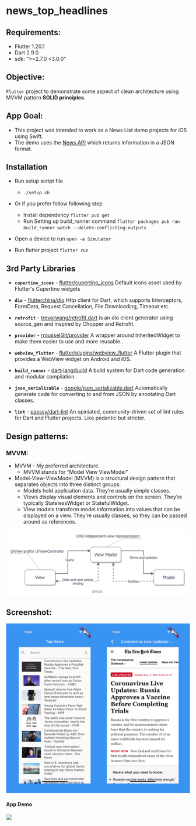 # news_top_headlines
## Requirements:
* Flutter 1.20.1
* Dart 2.9.0
* sdk: ">=2.7.0 <3.0.0"

## Objective:
`Flutter` project to demonstrate some aspect of clean architecture using  MVVM pattern **SOLID principles**.

## App Goal:
* This project was intended to work as a News List demo projects for iOS using Swift. 
* The demo uses the [News API](https://newsapi.org) which returns information in a JSON format.

## Installation
- Run setup script file 
  - `./setup.sh`

- Or if you prefer follow following step
  - Install dependency  `flutter pub get`
  - Run Setting up build_runner command `flutter packages pub run build_runner watch --delete-conflicting-outputs`
- Open a device to run `open -a Simulator`
- Run flutter project `flutter run`

## 3rd Party Libraries
 - **`cupertino_icons`** - [flutter/cupertino_icons](https://github.com/flutter/cupertino_icons) Default icons asset used by Flutter's Cupertino widgets
 - **`dio`** - [flutterchina/dio](https://github.com/flutterchina/dio) Http client for Dart, which supports Interceptors, FormData, Request Cancellation, File Downloading, Timeout etc.
 - **`retrofit`** - [trevorwang/retrofit.dart](https://github.com/trevorwang/retrofit.dart) is an dio client generator using source_gen and inspired by Chopper and Retrofit.
 - **`provider`** - [rrousselGit/provider](https://github.com/rrousselGit/provider) A wrapper around InheritedWidget to make them easier to use and more reusable..
 - **`webview_flutter`** - [flutter/plugins/webview_flutter](https://pub.dev/packages/webview_flutter) A Flutter plugin that provides a WebView widget on Android and iOS.
  
 - **`build_runner`** - [dart-lang/build](https://github.com/dart-lang/build) A build system for Dart code generation and modular compilation.
 - **`json_serializable`** - [google/json_serializable.dart](https://github.com/google/json_serializable.dart) Automatically generate code for converting to and from JSON by annotating Dart classes.
 - **`lint`** - [passsy/dart-lint](https://github.com/passsy/dart-lint) An opiniated, community-driven set of lint rules for Dart and Flutter projects. Like pedantic but stricter.


## Design patterns:
### MVVM:
- MVVM - My preferred architecture.
    - MVVM stands for “Model View ViewModel”
- Model-View-ViewModel (MVVM) is a structural design pattern that separates objects into three distinct groups:
  - Models hold application data. They’re usually simple classes.
  - Views display visual elements and controls on the screen. They’re typically StatelessWidget or StatefulWidget.
  - View models transform model information into values that can be displayed on a view. They’re usually classes, so they can be passed around as references.

![Alt text](/README/MVVM.jpeg?raw=true)


## Screenshot:

![Screen Shot 1](/README/screenshot1.png?raw=true)


 #### App Demo

 ![](/README/demo.gif "")